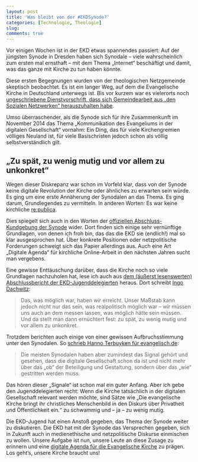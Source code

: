 ```yaml
---
layout: post
title: 'Was bleibt von der #EKDSynode?'
categories: [Technologie, Theologie]
slug: 
comments: true
---
```


Vor einigen Wochen ist in der EKD etwas spannendes passiert: Auf der jüngsten Synode in Dresden haben sich Synodale – viele wahrscheinlich zum ersten mal ernsthaft – mit dem Thema „Internet“ beschäftigt und damit, was das ganze mit Kirche zu tun haben könnte.<!--more-->

Diese ersten Begegnungen wurden von der theologischen Netzgemeinde skeptisch beobachtet. Es ist ein langer Weg, auf dem die Evangelische Kirche in Deutschland unterwegs ist. Bis vor kurzem war es vielerorts noch [ungeschriebene Dienstvorschrift, dass sich Gemeindearbeit aus „den Sozialen Netzwerken“ herauszuhalten habe](http://www.pastorsandy.de/?p=4431).

Umso überraschender, als die Synode sich für ihre Zusammenkunft im November 2014 das Thema „Kommunikation des Evangeliums in der digitalen Gesellschaft“ vornahm: Ein Ding, das für viele Kirchengremien völliges Neuland ist, für viele Basischristen jedoch schon als völlig selbstverständlich gilt.

## „Zu spät, zu wenig mutig und vor allem zu unkonkret“

Wegen dieser Diskrepanz war schon im Vorfeld klar, dass von der Synode keine digitale Revolution der Kirche oder ähnliches zu erwarten sein würde. Es ging um eine erste Annäherung der Synodalen an das Thema. Es ging darum, Grundlegendes zu vermitteln. In anderen Worten: Es war keine kirchliche [re:publica](https://re-publica.de/). 

Dies spiegelt sich auch in den Worten der [offiziellen Abschluss-Kundgebung der Synode](http://ekd.de/synode2014/schwerpunktthema/beschluss_kundgebung.html) wider. Dort finden sich einige sehr vernünftige Grundlagen, von denen ich froh bin, das das die EKD sie (endlich!) mal so klar ausgesprochen hat. Über konkrete Positionen oder netzpolitische Forderungen schweigt sich das Papier allerdings aus. Auch eine Art „Digitale Agenda“ für kirchliche Online-Arbeit in den nächsten Jahren sucht man vergebens.

Eine gewisse Enttäuschung darüber, dass die Kirche noch so viele Grundlagen nachzuholen hat, lese ich auch aus [dem (äußerst lesenswerten) Abschlussbericht der EKD-Jugenddelegierten](http://ekdjugend.tumblr.com/post/104854732692/das-land-ist-hell-und-weit-und-es-gibt-viel-zu) heraus. Dort schreibt [Ingo Dachwitz](https://twitter.com/Indiego3000):

> Das, was möglich war, haben wir erreicht. Unser Maßstab kann jedoch nicht nur das sein, was realpolitisch möglich war – wir müssen uns auch an dem messen lassen, was möglich hätte sein müssen. Und da stellt man dann ernüchtert fest: zu spät, zu wenig mutig und vor allem zu unkonkret.

Trotzdem berichten auch einige von einer gewissen Aufbruchsstimmung unter den Synodalen. So [schrieb Hanno Terbuyken für evangelisch.de](http://aktuell.evangelisch.de/artikel/111031/die-synode-ein-froehlicher-ratsvorsitzender-und-der-wald):

>Die meisten Synodalen haben aber zumindest das Signal gehört und gesehen, dass die digitale Gesellschaft schon da ist und nicht mehr über das „ob“ der Beteiligung und Gestaltung, sondern über das „wie“ gestritten werden muss.

Das hören dieser „Signale“ ist schon mal ein guter Anfang. Aber ich gebe den Jugenddelegierten recht: Wenn die Kirche tatsächlich in der digitalen Gesellschaft relevant werden möchte, sind Sätze wie „Die evangelische Kirche bringt ihr christliches Menschenbild in den Diskurs über Privatheit und Öffentlichkeit ein.“ zu schwammig und – ja – zu wenig mutig.

Die EKD-Jugend hat einen Anstoß gegeben, das Thema der Synode weiter zu diskutieren. Die EKD hat mit der Synode das Versprechen gegeben, sich in Zukunft auch in medienethische und netzpolitische Diskurse einmischen zu wollen. Unsere Aufgabe ist nun, unsere Leute an diese Zusage zu erinnern und eine [digitale Agenda für die Evangelische Kirche](http://ekdjugend.tumblr.com/post/104854732692/das-land-ist-hell-und-weit-und-es-gibt-viel-zu) zu prägen. Los geht’s, unsere Kirche braucht uns!